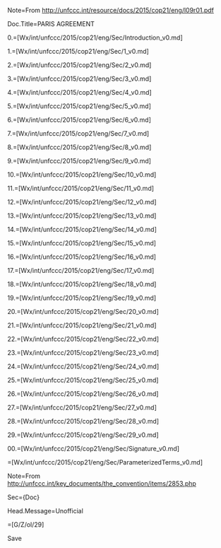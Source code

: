Note=From http://unfccc.int/resource/docs/2015/cop21/eng/l09r01.pdf

Doc.Title=PARIS AGREEMENT

0.=[Wx/int/unfccc/2015/cop21/eng/Sec/Introduction_v0.md]

1.=[Wx/int/unfccc/2015/cop21/eng/Sec/1_v0.md]

2.=[Wx/int/unfccc/2015/cop21/eng/Sec/2_v0.md]

3.=[Wx/int/unfccc/2015/cop21/eng/Sec/3_v0.md]

4.=[Wx/int/unfccc/2015/cop21/eng/Sec/4_v0.md]

5.=[Wx/int/unfccc/2015/cop21/eng/Sec/5_v0.md]

6.=[Wx/int/unfccc/2015/cop21/eng/Sec/6_v0.md]

7.=[Wx/int/unfccc/2015/cop21/eng/Sec/7_v0.md]

8.=[Wx/int/unfccc/2015/cop21/eng/Sec/8_v0.md]

9.=[Wx/int/unfccc/2015/cop21/eng/Sec/9_v0.md]

10.=[Wx/int/unfccc/2015/cop21/eng/Sec/10_v0.md]

11.=[Wx/int/unfccc/2015/cop21/eng/Sec/11_v0.md]

12.=[Wx/int/unfccc/2015/cop21/eng/Sec/12_v0.md]

13.=[Wx/int/unfccc/2015/cop21/eng/Sec/13_v0.md]

14.=[Wx/int/unfccc/2015/cop21/eng/Sec/14_v0.md]

15.=[Wx/int/unfccc/2015/cop21/eng/Sec/15_v0.md]

16.=[Wx/int/unfccc/2015/cop21/eng/Sec/16_v0.md]

17.=[Wx/int/unfccc/2015/cop21/eng/Sec/17_v0.md]

18.=[Wx/int/unfccc/2015/cop21/eng/Sec/18_v0.md]

19.=[Wx/int/unfccc/2015/cop21/eng/Sec/19_v0.md]

20.=[Wx/int/unfccc/2015/cop21/eng/Sec/20_v0.md]

21.=[Wx/int/unfccc/2015/cop21/eng/Sec/21_v0.md]

22.=[Wx/int/unfccc/2015/cop21/eng/Sec/22_v0.md]

23.=[Wx/int/unfccc/2015/cop21/eng/Sec/23_v0.md]

24.=[Wx/int/unfccc/2015/cop21/eng/Sec/24_v0.md]

25.=[Wx/int/unfccc/2015/cop21/eng/Sec/25_v0.md]

26.=[Wx/int/unfccc/2015/cop21/eng/Sec/26_v0.md]

27.=[Wx/int/unfccc/2015/cop21/eng/Sec/27_v0.md]

28.=[Wx/int/unfccc/2015/cop21/eng/Sec/28_v0.md]

29.=[Wx/int/unfccc/2015/cop21/eng/Sec/29_v0.md]

00.=[Wx/int/unfccc/2015/cop21/eng/Sec/Signature_v0.md]

=[Wx/int/unfccc/2015/cop21/eng/Sec/ParameterizedTerms_v0.md]

Note=From http://unfccc.int/key_documents/the_convention/items/2853.php

Sec={Doc}

Head.Message=Unofficial

=[G/Z/ol/29]  

Save
